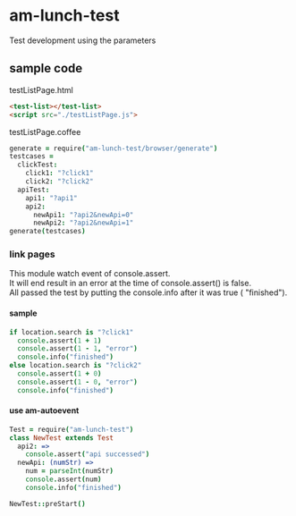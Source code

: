 # am-lunch-test
Test development using the parameters

## sample code

testListPage.html
```html
<test-list></test-list>
<script src="./testListPage.js">
```

testListPage.coffee
```coffee
generate = require("am-lunch-test/browser/generate")
testcases =
  clickTest:
    click1: "?click1"
    click2: "?click2"
  apiTest:
    api1: "?api1"
    api2:
      newApi1: "?api2&newApi=0"
      newApi2: "?api2&newApi=1"
generate(testcases)
```

### link pages
This module watch event of console.assert.  
It will end result in an error at the time of console.assert() is false.  
All passed the test by putting the console.info after it was true ( "finished").

#### sample
```coffee
if location.search is "?click1"
  console.assert(1 + 1)
  console.assert(1 - 1, "error")
  console.info("finished")
else location.search is "?click2"
  console.assert(1 + 0)
  console.assert(1 - 0, "error")
  console.info("finished")
```

#### use am-autoevent
```coffee
Test = require("am-lunch-test")
class NewTest extends Test
  api2: =>
    console.assert("api successed")
  newApi: (numStr) =>
    num = parseInt(numStr)
    console.assert(num)
    console.info("finished")

NewTest::preStart()
```
